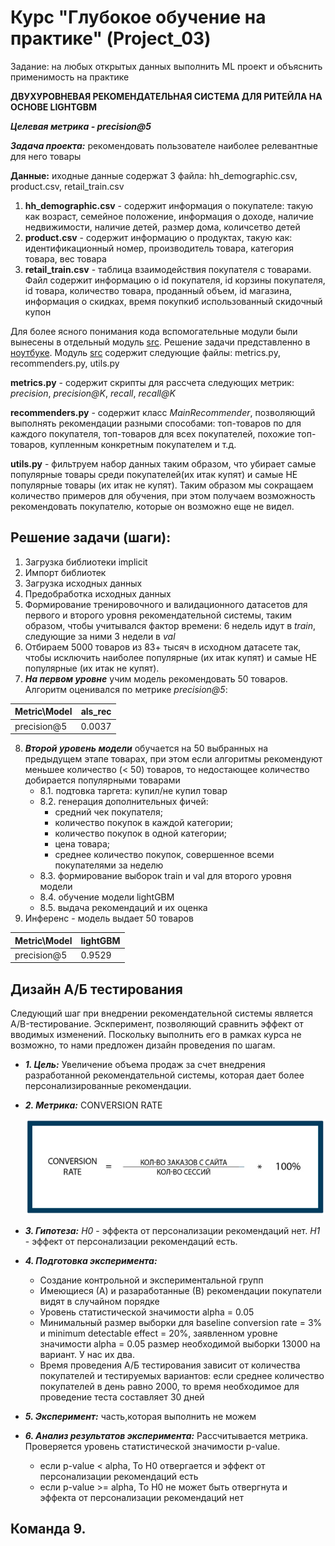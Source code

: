 
# Курс "Глубокое обучение на практике" (Project_03)

Задание: на любых открытых данных выполнить ML проект и объяснить применимость на практике

**ДВУХУРОВНЕВАЯ РЕКОМЕНДАТЕЛЬНАЯ СИСТЕМА ДЛЯ РИТЕЙЛА НА ОСНОВЕ LIGHTGBM**

***Целевая метрика - precision@5***

***Задача проекта:*** рекомендовать пользователе наиболее релевантные для него товары

**Данные:** иходные данные содержат 3 файла: hh_demographic.csv, product.csv, retail_train.csv

1. **hh_demographic.csv** - содержит информация о покупателе: такую как возраст, семейное положение, информация о доходе, наличие недвижимости, наличие детей, 
размер дома, количсетво детей
2. **product.csv** - содержит информацию о продуктах, такую как: идентификационный номер, производитель товара, категория товара, вес товара
3. **retail_train.csv** - таблица взаимодействия покупателя с товарами. Файл содержит информацию о id покупателя, id корзины покупателя, id товара, количество товара,
проданный объем, id магазина, информация о скидках, время покупкиб использованный скидочный купон

Для более ясного понимания кода вспомогательные модули были вынесены в отдельный модуль [src](https://github.com/SLVmain/RecSystem/tree/main/src). Решение задачи представленно в [ноутбуке](https://github.com/SLVmain/RecSystem/blob/main/rec_sys_lgbm.ipynb).
Модуль [src](https://github.com/SLVmain/RecSystem/tree/main/src) содержит следующие файлы: metrics.py, recommenders.py, utils.py

**metrics.py** - содержит скрипты для рассчета следующих метрик: *precision*, *precision@K*, *recall*, *recall@K*

**recommenders.py** - содержит класс *MainRecommender*, позволяющий выполнять рекомендации разными способами: топ-товаров по для каждого покупателя, топ-товаров 
для всех покупателей, похожие топ-товаров, купленным конкретным покупателем и т.д.

**utils.py** - фильтруем набор данных таким образом, что убирает самые популярные товары среди покупателей(их итак купят) и самые НЕ популярные товары 
(их итак не купят). Таким образом мы сокращаем количество примеров для обучения, при этом получаем возможность рекомендовать покупателю, которые он возможно еще не видел.

## Решение задачи (шаги):
1. Загрузка библиотеки implicit
2. Импорт библиотек
3. Загрузка исходных данных
4. Предобработка исходных данных
5. Формирование тренировочного и валидационного датасетов для первого и второго уровня рекомендательной системы, таким образом, чтобы учитывался фактор времени: 6 недель идут в *train*, следующие за ними 3 недели в *val*
6. Отбираем 5000 товаров из 83+ тысяч в исходном датасете так, чтобы исключить наиболее популярные (их итак купят) и самые НЕ популярные (их итак не купят).
7. ***На первом уровне*** учим модель рекомендовать 50 товаров. Алгоритм оценивался по метрике *precision@5*:

| Metric\Model|als_rec|
|--|--|
|precision@5|0.0037|

8. ***Второй уровень модели*** обучается на 50 выбранных на предыдущем этапе товарах, при этом если алгоритмы рекомендуют меньшее количество (< 50) товаров, то
недостающее количество добирается популярными товарами
   * 8.1. подтовка таргета: купил/не купил товар
   * 8.2. генерация дополнительных фичей:
      - средний чек покупателя;
      - количество покупок в каждой категории;
      - количество покупок в одной категории;
      - цена товара;
      - среднее количество покупок, совершенное всеми покупателями за неделю
   * 8.3. формирование выборок train и  val для второго уровня модели
   * 8.4. обучение модели lightGBM
   * 8.5. выдача рекомендаций и их оценка
9. Инференс - модель выдает 50 товаров

| Metric\Model|lightGBM|
|--|--|
|precision@5|0.9529|


## Дизайн А/Б тестирования
Следующий шаг при внедрении рекомендательной системы является A/B-тестирование. Эскперимент, позволяющий сравнить эффект от вводимых изменений. 
Поскольку выполнить его в рамках курса не возможно, то нами предложен дизайн проведения по шагам.
   * ***1. Цель:*** Увеличение объема продаж за счет внедрения разработанной рекомендательной системы, которая дает более персонализированные рекомендации.
   * ***2. Метрика:*** CONVERSION RATE  
  
        ![Иллюстрация к проекту](https://github.com/SLVmain/RecSystem/blob/main/conversion_rate_formula.png)
        
   * ***3. Гипотеза:*** *H0* - эффекта от персонализации рекомендаций нет. *Н1* - эффект от персонализации рекомендаций есть.
   
   * ***4. Подготовка эксперимента:***
     - Создание контрольной и экспериментальной групп
     - Имеющиеся (А) и разаработанные (В) рекомендации покупатели видят в случайном порядке
     - Уровень статистической значимости alpha = 0.05
     - Минимальный размер выборки для baseline conversion rate = 3% и minimum detectable effect = 20%, заявленном уровне значимости alpha = 0.05
     размер необходимой выборки 13000 на вариант. У нас их два.
     - Время проведения А/Б тестирования зависит от количества покупателей и тестируемых вариантов: если среднее количество покупателей в день равно 2000, 
     то время необходимое для проведение теста составляет 30 дней
   * ***5. Эксперимент:*** часть,которая выполнить не можем
   * ***6. Анализ результатов эксперимента:*** Рассчитывается метрика. Проверяется уровень статистической значимости p-value.
     - если p-value < alpha, То Н0 отвергается и эффект от персонализации рекомендаций есть
     - если p-value >= alpha, То Н0 не может быть отвергнута и эффекта от персонализации рекомендаций нет


## Команда 9.



